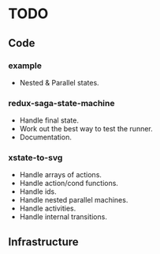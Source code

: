 # TODO

## Code

### example

- Nested & Parallel states.

### redux-saga-state-machine

- Handle final state.
- Work out the best way to test the runner.
- Documentation.

### xstate-to-svg

- Handle arrays of actions.
- Handle action/cond functions.
- Handle ids.
- Handle nested parallel machines.
- Handle activities.
- Handle internal transitions.


## Infrastructure
